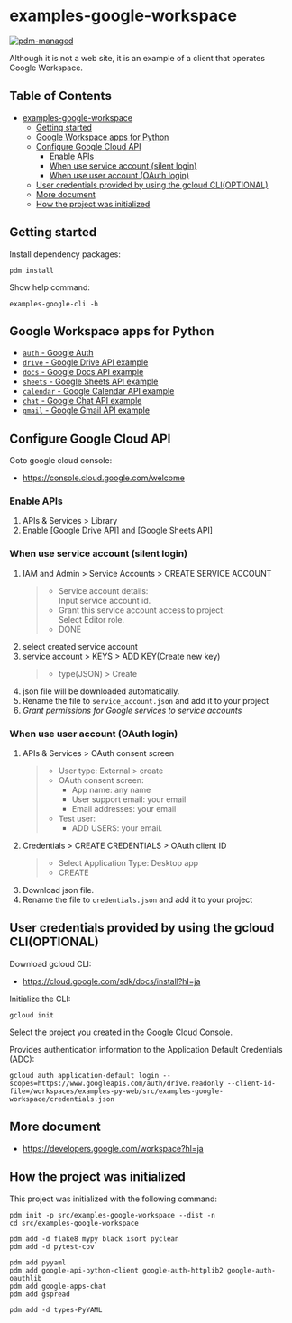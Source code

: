 # examples-google-workspace

[![pdm-managed](https://img.shields.io/badge/pdm-managed-blueviolet)](https://pdm.fming.dev)

Although it is not a web site, it is an example of a client that operates Google Workspace.


## Table of Contents <!-- omit in toc -->

- [examples-google-workspace](#examples-google-workspace)
  - [Getting started](#getting-started)
  - [Google Workspace apps for Python](#google-workspace-apps-for-python)
  - [Configure Google Cloud API](#configure-google-cloud-api)
    - [Enable APIs](#enable-apis)
    - [When use service account (silent login)](#when-use-service-account-silent-login)
    - [When use user account (OAuth login)](#when-use-user-account-oauth-login)
  - [User credentials provided by using the gcloud CLI(OPTIONAL)](#user-credentials-provided-by-using-the-gcloud-clioptional)
  - [More document](#more-document)
  - [How the project was initialized](#how-the-project-was-initialized)


## Getting started

Install dependency packages:

```shell
pdm install
```

Show help command:

```shell
examples-google-cli -h
```

## Google Workspace apps for Python

- [`auth` - Google Auth](./src/examples_google_workspace/auth/README.md)
- [`drive` - Google Drive API example](./src/examples_google_workspace//drive/README.md)
- [`docs` - Google Docs API example](./src/examples_google_workspace/docs/README.md)
- [`sheets` - Google Sheets API example](./src/examples_google_workspace/sheets/README.md)
- [`calendar` - Google Calendar API example](./src/examples_google_workspace/calendar/README.md)
- [`chat` - Google Chat API example](./src/examples_google_workspace/chat/README.md)
- [`gmail` - Google Gmail API example](./src/examples_google_workspace/gmail/README.md)


## Configure Google Cloud API

Goto google cloud console:

- <https://console.cloud.google.com/welcome>

### Enable APIs

1. APIs & Services > Library
2. Enable [Google Drive API] and [Google Sheets API]

### When use service account (silent login)

1. IAM and Admin > Service Accounts > CREATE SERVICE ACCOUNT
   > - Service account details:  
   >   Input service account id.
   > - Grant this service account access to project:  
   >   Select Editor role.
   > - DONE
2. select created service account
3. service account > KEYS > ADD KEY(Create new key)
   > - type(JSON) > Create
4. json file will be downloaded automatically.
5. Rename the file to `service_account.json` and add it to your project
6. _Grant permissions for Google services to service accounts_

### When use user account (OAuth login)

1. APIs & Services > OAuth consent screen
   > - User type: External > create
   > - OAuth consent screen:
   >   - App name: any name
   >   - User support email: your email
   >   - Email addresses: your email
   > - Test user:
   >   - ADD USERS: your email.
2. Credentials > CREATE CREDENTIALS > OAuth client ID
   > - Select Application Type: Desktop app
   > - CREATE
3. Download json file.
4. Rename the file to `credentials.json` and add it to your project


## User credentials provided by using the gcloud CLI(OPTIONAL)

Download gcloud CLI:

- <https://cloud.google.com/sdk/docs/install?hl=ja>

Initialize the CLI:

```shell
gcloud init
```

Select the project you created in the Google Cloud Console.

Provides authentication information to the Application Default Credentials (ADC):

```shell
gcloud auth application-default login --scopes=https://www.googleapis.com/auth/drive.readonly --client-id-file=/workspaces/examples-py-web/src/examples-google-workspace/credentials.json
```

## More document

- <https://developers.google.com/workspace?hl=ja>


## How the project was initialized

This project was initialized with the following command:

```shell
pdm init -p src/examples-google-workspace --dist -n
cd src/examples-google-workspace

pdm add -d flake8 mypy black isort pyclean
pdm add -d pytest-cov

pdm add pyyaml
pdm add google-api-python-client google-auth-httplib2 google-auth-oauthlib
pdm add google-apps-chat
pdm add gspread

pdm add -d types-PyYAML
